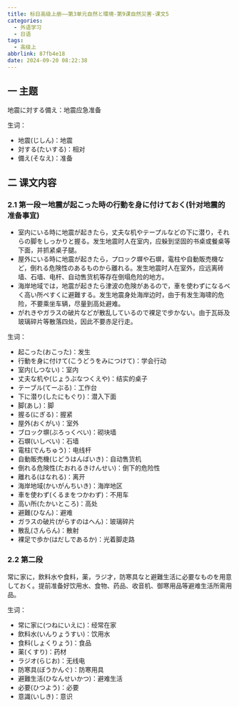 ```yaml
---
title: 标日高级上册——第3单元自然と環境-第9课自然災害-课文5
categories:
  - 外语学习
  - 日语
tags:
  - 高级上
abbrlink: 87fb4e18
date: 2024-09-20 08:22:38
---
```

## 一 主题

地震に対する備え：地震应急准备

<!--more-->

生词：

* 地震(じしん)：地震
* 対する(たいする)：相对
* 備え(そなえ)：准备

## 二  课文内容

### 2.1 第一段ー地震が起こった時の行動を身に付けておく(针对地震的准备事宜)

* 室内にいる時に地震が起きたら，丈夫な机やテープルなどの下に潜り，それらの脚をしっかりと握る。发生地震时人在室内，应躲到坚固的书桌或餐桌等下面，并抓紧桌子腿。
* 屋外にいる時に地震が起きたら，プロック塀や石塀，電柱や自動販売機など，倒れる危険性のあるものから離れる。发生地震时人在室外，应远离砖墙、石墙、电杆、自动售货机等存在倒塌危险的地方。
* 海岸地域では，地震が起きたら津波の危険があるので，車を使わずになるベく高い所ペすくに避難する。发生地震身处海岸边时，由于有发生海啸的危险，不要乘坐车辆，尽量到高处避难。
* がれきやガラスの破片などが散乱しているので裸足で步かない。由于瓦砾及玻璃碎片等散落四处，因此不要赤足行走。

生词：

* 起こった(おこった)：发生
* 行動を身に付けて(こうどうをみにつけて)：学会行动
* 室内(しつない)：室内
* 丈夫な机や(じょうぶなつくえや)：结实的桌子
* テーブル(てーぶる)：工作台
* 下に潜り(したにもぐり)：潜入下面
* 脚(あし)：脚
* 握る(にぎる)：握紧
* 屋外(おくがい)：室外
* ブロック塀(ぶろっくべい)：砌块墙
* 石塀(いしべい)：石墙
* 電柱(でんちゅう)：电线杆
* 自動販売機(じどうはんばいき)：自动售货机
* 倒れる危険性(たおれるきけんせい)：倒下的危险性
* 離れる(はなれる)：离开
* 海岸地域(かいがんちいき)：海岸地区
* 車を使わず(くるまをつかわず)：不用车
* 高い所(たかいところ)：高处
* 避難(ひなん)：避难
* ガラスの破片(がらすのはへん)：玻璃碎片
* 散乱(さんらん)：散射
* 裸足で歩か(はだしであるか)：光着脚走路

### 2.2 第二段

常に家に，飲料水や食料，薬，ラジ才，防寒具なと避難生活に必要なものを用意しておく。提前准备好饮用水、食物、药品、收音机、御寒用品等避难生活所需用品。


生词：

* 常に家に(つねにいえに)：经常在家
* 飲料水(いんりょうすい)：饮用水
* 食料(しょくりょう)：食品
* 薬(くすり)：药材
* ラジオ(らじお)：无线电
* 防寒具(ぼうかんぐ)：防寒用具
* 避難生活(ひなんせいかつ)：避难生活
* 必要(ひつよう)：必要
* 意識(いしき)：意识

